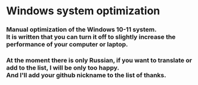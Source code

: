 # Windows system optimization

### Manual optimization of the Windows 10-11 system. <br> It is written that you can turn it off to slightly increase the performance of your computer or laptop.

### At the moment there is only Russian, if you want to translate or add to the list, I will be only too happy. <br> And I'll add your github nickname to the list of thanks.